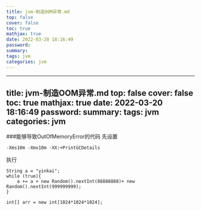 ```yaml
---
title: jvm-制造OOM异常.md
top: false
cover: false
toc: true
mathjax: true
date: 2022-03-20 18:16:49
password:
summary:
tags: jvm
categories: jvm
---
```

---
title: jvm-制造OOM异常.md
top: false
cover: false
toc: true
mathjax: true
date: 2022-03-20 18:16:49
password:
summary:
tags: jvm
categories: jvm
---

###能够导致OutOfMemoryError的代码
先设置
~~~
-Xms10m -Xmx10m -XX:+PrintGCDetails
~~~
执行
~~~
String a = "yinkai";
while (true){
    a += a + new Random().nextInt(88888888)+ new Random().nextInt(999999999);
}
~~~
~~~
int[] arr = new int[1024*1024*1024];
~~~
